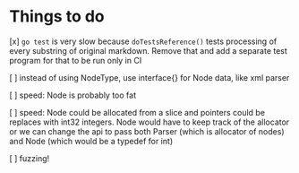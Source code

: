 # Things to do

[x] `go test` is very slow because `doTestsReference()` tests processing of every substring of original markdown. Remove that and add a separate test program for that to be run only in CI

[ ] instead of using NodeType, use interface{} for Node data, like xml parser

[ ] speed: Node is probably too fat

[ ] speed: Node could be allocated from a slice and pointers could be replaces with int32 integers. Node would have to keep track of the allocator or we can change the api to pass both Parser (which is allocator of nodes) and Node (which would be a typedef for int)

[ ] fuzzing!
